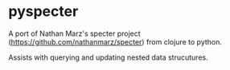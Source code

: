 # pyspecter

A port of Nathan Marz's specter project (https://github.com/nathanmarz/specter) from clojure to python.

Assists with querying and updating nested data strucutures.
